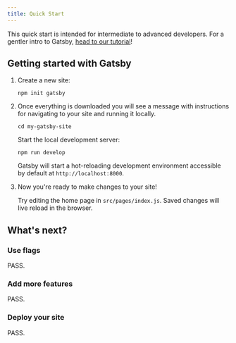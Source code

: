 ```yaml
---
title: Quick Start
---
```


This quick start is intended for intermediate to advanced developers. For a gentler intro to Gatsby, [head to our tutorial](/docs/tutorial/getting-started/)!

## Getting started with Gatsby

1.  Create a new site:

    ```shell
    npm init gatsby
    ```

2.  Once everything is downloaded you will see a message with instructions for navigating to your site and running it locally.

    ```shell
    cd my-gatsby-site
    ```

    Start the local development server:

    ```shell
    npm run develop
    ```

    Gatsby will start a hot-reloading development environment accessible by default at `http://localhost:8000`.

3.  Now you're ready to make changes to your site!

    Try editing the home page in `src/pages/index.js`. Saved changes will live reload in the browser.

## What's next?

### Use flags

PASS.

### Add more features

PASS.

### Deploy your site

PASS.

